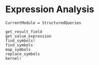 # Expression Analysis

```@meta
CurrentModule = StructuredQueries
```

```@docs
get_result_field
get_value_expression
find_symbols!
find_symbols
map_symbols
replace_symbols
kernel!
```
